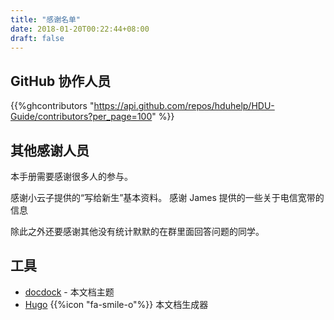 ```yaml
---
title: "感谢名单"
date: 2018-01-20T00:22:44+08:00
draft: false
---
```


## GitHub 协作人员

{{%ghcontributors "https://api.github.com/repos/hduhelp/HDU-Guide/contributors?per_page=100" %}}

## 其他感谢人员

本手册需要感谢很多人的参与。

感谢小云子提供的“写给新生”基本资料。
感谢 James 提供的一些关于电信宽带的信息

除此之外还要感谢其他没有统计默默的在群里面回答问题的同学。

## 工具

* [docdock](https://github.com/vjeantet/hugo-theme-docdock) - 本文档主题
* [Hugo](https://gohugo.io/) {{%icon "fa-smile-o"%}} 本文档生成器